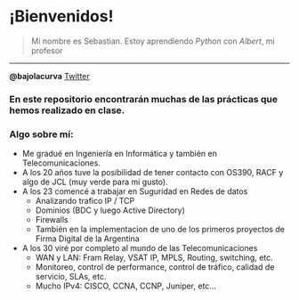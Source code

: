 
¡Bienvenidos!
=============


>Mi nombre es Sebastian. Estoy aprendiendo *Python* con *Albert*, mi profesor
-----------------------------------------------------------------------------

**@bajolacurva** [Twitter](https://twitter.com/bajolacurva)


### En este repositorio encontrarán muchas de las prácticas que hemos realizado en clase.


### Algo sobre mí:

* Me gradué en Ingeniería en Informática y también en Telecomunicaciones.
* A los 20 años tuve la posibilidad de tener contacto con OS390, RACF y algo de JCL (muy verde para mi gusto).
* A los 23 comencé a trabajar en Suguridad en Redes de datos
    * Analizando trafico IP / TCP
    * Dominios  (BDC y luego Active Directory)
    * Firewalls 
    * También en la implementacion de uno de los primeros proyectos de Firma Digital de la Argentina
* A los 30 viré por completo al mundo de las Telecomunicaciones
    * WAN y LAN: Fram Relay, VSAT IP, MPLS, Routing, switching, etc. 
    * Monitoreo, control de performance, control de tráfico, calidad de servicio, SLAs, etc.
    * Mucho IPv4: CISCO, CCNA, CCNP, Juniper, etc...











<!--
**seanzaldi/seanzaldi** is a ✨ _special_ ✨ repository because its `README.md` (this file) appears on your GitHub profile.

Here are some ideas to get you started:

- 🔭 I’m currently working on ...
- 🌱 I’m currently learning ...
- 👯 I’m looking to collaborate on ...
- 🤔 I’m looking for help with ...
- 💬 Ask me about ...
- 📫 How to reach me: ...
- 😄 Pronouns: ...
- ⚡ Fun fact: ...
-->
